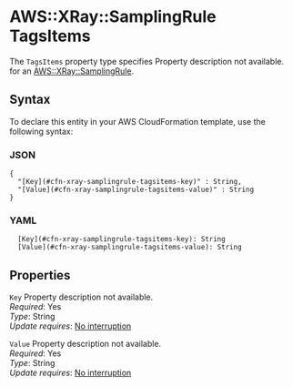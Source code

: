 # AWS::XRay::SamplingRule TagsItems<a name="aws-properties-xray-samplingrule-tagsitems"></a>

<a name="aws-properties-xray-samplingrule-tagsitems-description"></a>The `TagsItems` property type specifies Property description not available\. for an [AWS::XRay::SamplingRule](aws-resource-xray-samplingrule.md)\.

## Syntax<a name="aws-properties-xray-samplingrule-tagsitems-syntax"></a>

To declare this entity in your AWS CloudFormation template, use the following syntax:

### JSON<a name="aws-properties-xray-samplingrule-tagsitems-syntax.json"></a>

```
{
  "[Key](#cfn-xray-samplingrule-tagsitems-key)" : String,
  "[Value](#cfn-xray-samplingrule-tagsitems-value)" : String
}
```

### YAML<a name="aws-properties-xray-samplingrule-tagsitems-syntax.yaml"></a>

```
  [Key](#cfn-xray-samplingrule-tagsitems-key): String
  [Value](#cfn-xray-samplingrule-tagsitems-value): String
```

## Properties<a name="aws-properties-xray-samplingrule-tagsitems-properties"></a>

`Key`  <a name="cfn-xray-samplingrule-tagsitems-key"></a>
Property description not available\.  
*Required*: Yes  
*Type*: String  
*Update requires*: [No interruption](https://docs.aws.amazon.com/AWSCloudFormation/latest/UserGuide/using-cfn-updating-stacks-update-behaviors.html#update-no-interrupt)

`Value`  <a name="cfn-xray-samplingrule-tagsitems-value"></a>
Property description not available\.  
*Required*: Yes  
*Type*: String  
*Update requires*: [No interruption](https://docs.aws.amazon.com/AWSCloudFormation/latest/UserGuide/using-cfn-updating-stacks-update-behaviors.html#update-no-interrupt)